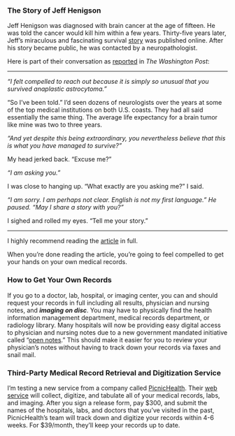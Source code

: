 ### The Story of Jeff Henigson
Jeff Henigson was diagnosed with brain cancer at the age of fifteen. He was told the cancer would kill him within a few years. Thirty-five years later, Jeff’s miraculous and fascinating survival [story](https://www.bbc.com/news/stories-52763560) was published online. After his story became public, he was contacted by a neuropathologist.

Here is part of their conversation as [reported](https://www.washingtonpost.com/lifestyle/2021/03/26/my-life-was-upended-35-years-by-cancer-diagnosis-doctor-just-told-me-i-was-misdiagnosed/) in *The Washington Post*:

***

*“I felt compelled to reach out because it is simply so unusual that you survived anaplastic astrocytoma.”*

“So I’ve been told.” I’d seen dozens of neurologists over the years at some of the top medical institutions on both U.S. coasts. They had all said essentially the same thing. The average life expectancy for a brain tumor like mine was two to three years.

*“And yet despite this being extraordinary, you nevertheless believe that this is what you have managed to survive?”*

My head jerked back. “Excuse me?”

*“I am asking you.”*

I was close to hanging up. “What exactly are you asking me?” I said.

*“I am sorry. I am perhaps not clear. English is not my first language.” He paused. “May I share a story with you?”*

I sighed and rolled my eyes. “Tell me your story.”

***

I highly recommend reading the [article](https://www.washingtonpost.com/lifestyle/2021/03/26/my-life-was-upended-35-years-by-cancer-diagnosis-doctor-just-told-me-i-was-misdiagnosed/) in full.

When you’re done reading the article, you’re going to feel compelled to get your hands on your own medical records.

### How to Get Your Own Records
If you go to a doctor, lab, hospital, or imaging center, you can and should request your records in full including all results, physician and nursing notes, and ***imaging on disc***. You may have to physically find the health information management department, medical records department, or radiology library. Many hospitals will now be providing easy digital access to physician and nursing notes due to a new government mandated initiative called “[open notes](https://www.opennotes.org/onc-federal-rule/).” This should make it easier for you to review your physician’s notes without having to track down your records via faxes and snail mail.

### Third-Party Medical Record Retrieval and Digitization Service
I’m testing a new service from a company called [PicnicHealth](https://picnichealth.com/). Their [web service](https://app.picnichealth.com/onboard/account/get-started) will collect, digitize, and tabulate all of your medical records, labs, and imaging. After you sign a release form, pay $300, and submit the names of the hospitals, labs, and doctors that you’ve visited in the past, PicnicHealth’s team will track down and digitize your records within 4-6 weeks. For $39/month, they’ll keep your records up to date.
